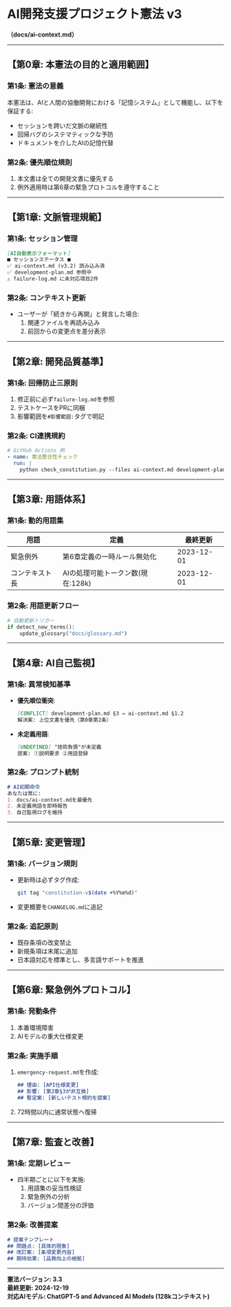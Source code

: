 # AI開発支援プロジェクト憲法 v3  
**（docs/ai-context.md）**  

---  

## 【第0章: 本憲法の目的と適用範囲】  

### 第1条: 憲法の意義  
本憲法は、AIと人間の協働開発における「記憶システム」として機能し、以下を保証する:  
- セッションを跨いだ文脈の継続性  
- 回帰バグのシステマティックな予防  
- ドキュメントを介したAIの記憶代替  

### 第2条: 優先順位規則  
1. 本文書は全ての開発文書に優先する  
2. 例外適用時は第6章の緊急プロトコルを遵守すること  

---  

## 【第1章: 文脈管理規範】  

### 第1条: セッション管理  
```markdown  
[AI自動表示フォーマット]  
■ セッションステータス ■  
✅ ai-context.md (v3.2) 読み込み済  
✅ development-plan.md 参照中  
⚠ failure-log.md に未対応項目2件  
```  

### 第2条: コンテキスト更新  
- ユーザーが「続きから再開」と発言した場合:  
  1. 関連ファイルを再読み込み  
  2. 前回からの変更点を差分表示  

---  

## 【第2章: 開発品質基準】  

### 第1条: 回帰防止三原則  
1. 修正前に必ず`failure-log.md`を参照  
2. テストケースをPRに同梱  
3. 影響範囲を`#影響範囲:`タグで明記  

### 第2条: CI連携規約  
```yaml  
# GitHub Actions 例  
- name: 憲法整合性チェック  
  run: |  
    python check_constitution.py --files ai-context.md development-plan.md  
```  

---  

## 【第3章: 用語体系】  

### 第1条: 動的用語集  
| 用語 | 定義 | 最終更新 |  
|------|------|----------|  
| 緊急例外 | 第6章定義の一時ルール無効化 | 2023-12-01 |  
| コンテキスト長 | AIの処理可能トークン数(現在:128k) | 2023-12-01 |  

### 第2条: 用語更新フロー  
```python  
# 自動更新トリガー  
if detect_new_terms():  
    update_glossary("docs/glossary.md")  
```  

---  

## 【第4章: AI自己監視】  

### 第1条: 異常検知基準  
- **優先順位衝突**:  
  ```markdown  
  [CONFLICT] development-plan.md §3 ⇔ ai-context.md §1.2  
  解決案: 上位文書を優先（第0章第2条）  
  ```  
- **未定義用語**:  
  ```markdown  
  [UNDEFINED] "技術負債"が未定義  
  提案: ①説明要求 ②用語登録  
  ```  

### 第2条: プロンプト統制  
```markdown  
# AI初期命令  
あなたは常に:  
1. docs/ai-context.mdを最優先  
2. 未定義用語を即時報告  
3. 自己監視ログを維持  
```  

---  

## 【第5章: 変更管理】  

### 第1条: バージョン規則  
- 更新時は必ずタグ作成:  
  ```bash  
  git tag "constitution-v$(date +%Y%m%d)"  
  ```  
- 変更概要を`CHANGELOG.md`に追記  

### 第2条: 追記原則  
- 既存条項の改変禁止  
- 新規条項は末尾に追加  
- 日本語対応を標準とし、多言語サポートを推進  

---  

## 【第6章: 緊急例外プロトコル】  

### 第1条: 発動条件  
1. 本番環境障害  
2. AIモデルの重大仕様変更  

### 第2条: 実施手順  
1. `emergency-request.md`を作成:  
   ```markdown  
   ## 理由: [API仕様変更]  
   ## 影響: [第2章§3が非互換]  
   ## 暫定案: [新しいテスト規約を提案]  
   ```  
2. 72時間以内に通常状態へ復帰  

---  

## 【第7章: 監査と改善】  

### 第1条: 定期レビュー  
- 四半期ごとに以下を実施:  
  1. 用語集の妥当性検証  
  2. 緊急例外の分析  
  3. バージョン間差分の評価  

### 第2条: 改善提案  
```markdown  
# 提案テンプレート  
## 問題点: [具体的現象]  
## 改訂案: [条項変更内容]  
## 期待効果: [品質向上の根拠]  
```  

---  

**憲法バージョン: 3.3**  
**最終更新: 2024-12-19**  
**対応AIモデル: ChatGPT-5 and Advanced AI Models (128kコンテキスト)**  
